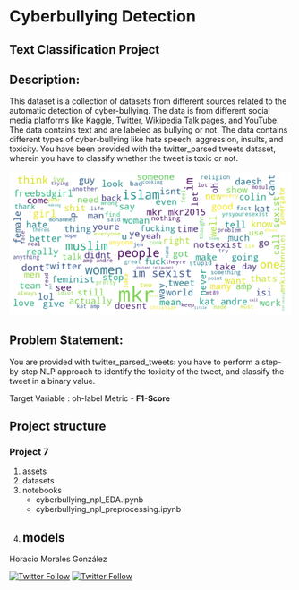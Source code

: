 # Cyberbullying Detection
## Text Classification Project

## Description:

This dataset is a collection of datasets from different sources related to the automatic detection of cyber-bullying. The data is from different social media platforms like Kaggle, Twitter, Wikipedia Talk pages, and YouTube. The data contains text and are labeled as bullying or not. The data contains different types of cyber-bullying like hate speech, aggression, insults, and toxicity. You have been provided with the twitter_parsed tweets dataset, wherein you have to classify whether the tweet is toxic or not.

<p align="center">
<img alt="loficity" width="600px" src="./assets/wordcloud.png"></img>
</p>

## Problem Statement:
You are provided with twitter_parsed_tweets: you have to perform a step-by-step NLP approach to identify the toxicity of the tweet, and classify the tweet in a binary value.

Target Variable : oh-label
Metric - **F1-Score**

## Project structure
### Project 7

1. assets
2. datasets
3. notebooks
    - cyberbullying_npl_EDA.ipynb
    - cyberbullying_npl_preprocessing.ipynb
4. models
    -



Horacio Morales González

[![Twitter Follow](https://img.shields.io/twitter/follow/LachoMorales?style=social)](https://twitter.com/refine_dev)
[![Twitter Follow](https://img.shields.io/badge/-hmorales1970-blue?style=flat-square&logo=Linkedin&logoColor=white)](https://www.linkedin.com/in/hmorales1970/)
